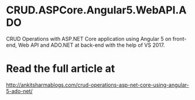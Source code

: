 # CRUD.ASPCore.Angular5.WebAPI.ADO
CRUD Operations with ASP.NET Core application using Angular 5 on front-end, Web API and ADO.NET at back-end with the help of VS 2017.
# Read the full article at
http://ankitsharmablogs.com/crud-operations-asp-net-core-using-angular-5-ado-net/
